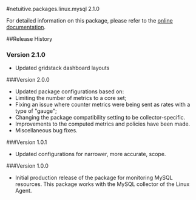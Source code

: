 #netuitive.packages.linux.mysql 2.1.0

For detailed information on this package, please refer to the [online documentation](https://help.netuitive.com/Content/Integrations/my_sql.htm).

##Release History

### Version 2.1.0

* Updated gridstack dashboard layouts

###Version 2.0.0

* Updated package configurations based on: 
 * Limiting the number of metrics to a core set;
 * Fixing an issue where counter metrics were being sent as rates with a type of "gauge";
 * Changing the package compatibility setting to be collector-specific. 
* Improvements to the computed metrics and policies have been made.
* Miscellaneous bug fixes.

###Version 1.0.1

* Updated configurations for narrower, more accurate, scope.

###Version 1.0.0

* Initial production release of the package for monitoring MySQL resources.  This package works with the MySQL collector of the Linux Agent.
